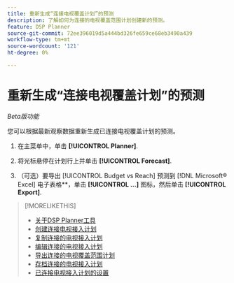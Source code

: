 ```yaml
---
title: 重新生成“连接电视覆盖计划”的预测
description: 了解如何为连接的电视覆盖范围计划创建新的预测。
feature: DSP Planner
source-git-commit: 72ee396019d5a444bd326fe659ce68eb3490a439
workflow-type: tm+mt
source-wordcount: '121'
ht-degree: 0%

---
```


# 重新生成“连接电视覆盖计划”的预测

*Beta版功能*

您可以根据最新观察数据重新生成已连接电视覆盖计划的预测。

1. 在主菜单中，单击 **[!UICONTROL Planner]**.

1. 将光标悬停在计划行上并单击 **[!UICONTROL Forecast]**.

1. （可选）要导出 [!UICONTROL Budget vs Reach] 预测到 [!DNL Microsoft® Excel] 电子表格**，单击 **[!UICONTROL ...]** 图标，然后单击 **[!UICONTROL Export]**.

>[!MORELIKETHIS]
>
>* [关于DSP Planner工具](planner-about.md)
>* [创建连接电视接入计划](planner-create.md)
>* [复制连接的电视接入计划](planner-duplicate.md)
>* [编辑连接的电视接入计划](planner-edit.md)
>* [导出连接的电视覆盖范围计划](planner-export.md)
>* [存档连接的电视接入计划](planner-archive.md)
>* [已连接电视接入计划的设置](planner-settings.md)
